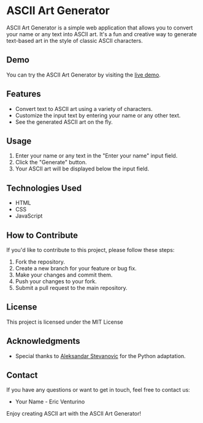 
# ASCII Art Generator

ASCII Art Generator is a simple web application that allows you to convert your name or any text into ASCII art. It's a fun and creative way to generate text-based art in the style of classic ASCII characters.

## Demo

You can try the ASCII Art Generator by visiting the [live demo](https://ventustyl.github.io/ASCII-Art-Generator/).

## Features

- Convert text to ASCII art using a variety of characters.
- Customize the input text by entering your name or any other text.
- See the generated ASCII art on the fly.

## Usage

1. Enter your name or any text in the "Enter your name" input field.
2. Click the "Generate" button.
3. Your ASCII art will be displayed below the input field.


## Technologies Used

- HTML
- CSS
- JavaScript

## How to Contribute

If you'd like to contribute to this project, please follow these steps:

1. Fork the repository.
2. Create a new branch for your feature or bug fix.
3. Make your changes and commit them.
4. Push your changes to your fork.
5. Submit a pull request to the main repository.

## License

This project is licensed under the MIT License 

## Acknowledgments


- Special thanks to [Aleksandar Stevanovic](https://www.sololearn.com/profile/105742) for the Python adaptation.

## Contact

If you have any questions or want to get in touch, feel free to contact us:

- Your Name - Eric Venturino


Enjoy creating ASCII art with the ASCII Art Generator!
